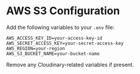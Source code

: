 # AWS S3 Configuration

Add the following variables to your `.env` file:

```
AWS_ACCESS_KEY_ID=your-access-key-id
AWS_SECRET_ACCESS_KEY=your-secret-access-key
AWS_REGION=your-region
AWS_S3_BUCKET_NAME=your-bucket-name
```

Remove any Cloudinary-related variables if present. 